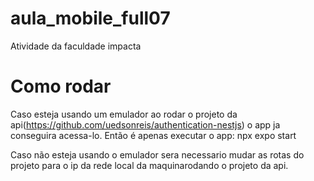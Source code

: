 # aula_mobile_full07
Atividade da faculdade impacta

# Como rodar
Caso esteja usando um emulador ao rodar o projeto da api(https://github.com/uedsonreis/authentication-nestjs) o app ja conseguira acessa-lo.
Então é apenas executar o app: 
npx expo start

Caso não esteja usando o emulador sera necessario mudar as rotas do projeto para o ip da rede local da maquinarodando o projeto da api.
